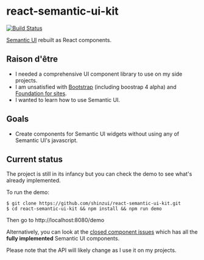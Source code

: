 # react-semantic-ui-kit

[![Build Status](https://travis-ci.org/shinzui/react-semantic-ui-kit.png?branch=master)](https://travis-ci.org/shinzui/react-semantic-ui-kit)

[Semantic UI](http://semantic-ui.com/) rebuilt as React components.

## Raison d'être

 - I needed a comprehensive UI component library to use on my side projects.
 - I am unsatisfied with [Bootstrap](http://getbootstrap.com/) (including boostrap 4 alpha) and [Foundation for sites](http://foundation.zurb.com/).
 - I wanted to learn how to use Semantic UI.

## Goals

 - Create components for Semantic UI widgets without using any of Semantic UI's javascript.

## Current status

The project is still in its infancy but you can check the demo to see what's already implemented.

To run the demo:

    $ git clone https://github.com/shinzui/react-semantic-ui-kit.git
    $ cd react-semantic-ui-kit && npm install && npm run demo

Then go to http://localhost:8080/demo

Alternatively, you can look at the [closed component issues](https://github.com/shinzui/react-semantic-ui-kit/issues?q=is%3Aissue+label%3AComponent+is%3Aclosed) which has all the
**fully implemented** Semantic UI components.

Please note that the API will likely change as I use it on my projects.
